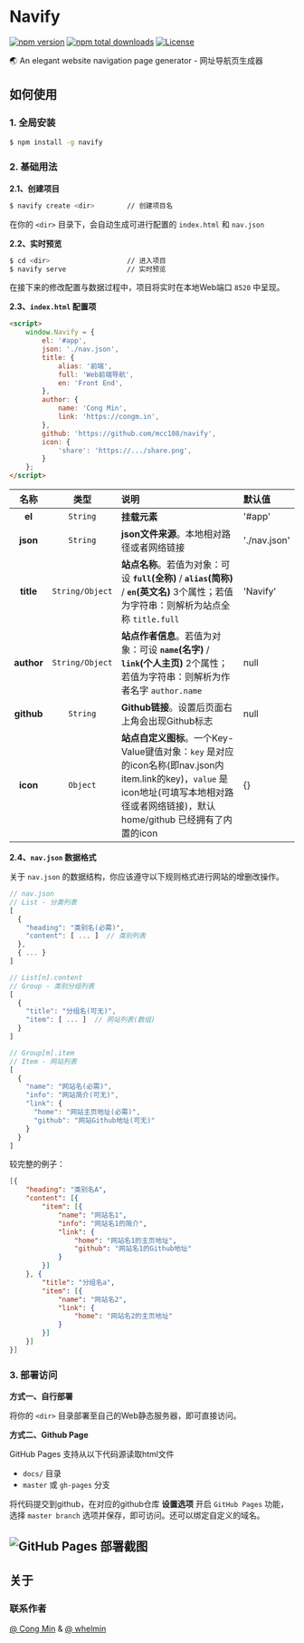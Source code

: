 # Navify

[![npm version](https://img.shields.io/npm/v/navify.svg?style=flat-square)](https://www.npmjs.com/package/navify)
[![npm total downloads](https://img.shields.io/npm/dt/navify.svg?style=flat-square)](https://www.npmjs.com/package/navify)
[![License](https://img.shields.io/github/license/mcc108/navify.svg?style=flat-square)](https://github.com/mcc108/navify/blob/master/LICENSE)

🌏 An elegant website navigation page generator - 网址导航页生成器

## 如何使用

### 1. **全局安装**

```bash
$ npm install -g navify
```

### 2. **基础用法**

**2.1、创建项目**

```bash
$ navify create <dir>        // 创建项目名
```

在你的 `<dir>` 目录下，会自动生成可进行配置的 `index.html` 和 `nav.json`

**2.2、实时预览**

```bash
$ cd <dir>                   // 进入项目
$ navify serve               // 实时预览
```

在接下来的修改配置与数据过程中，项目将实时在本地Web端口 `8520` 中呈现。

**2.3、`index.html` 配置项**

```html
<script>
    window.Navify = {
        el: '#app',
        json: './nav.json',
        title: {
            alias: '前端',
            full: 'Web前端导航',
            en: 'Front End',
        },
        author: {
            name: 'Cong Min',
            link: 'https://congm.in',
        },
        github: 'https://github.com/mcc108/navify',
        icon: {
            'share': 'https://.../share.png',
        }
    };
</script>
```

| 名称 | 类型 | 说明 | 默认值 |
|:---:|:----------:|:---------|:----|
| **el** | `String` | **挂载元素** | '#app' |
| **json** | `String` | **json文件来源**。本地相对路径或者网络链接 | './nav.json' |
| **title** | `String/Object` | **站点名称**。若值为对象：可设 **`full`(全称)** / **`alias`(简称)** / **`en`(英文名)** 3个属性；若值为字符串：则解析为站点全称 `title.full` | 'Navify' |
| **author** | `String/Object` | **站点作者信息**。若值为对象：可设 **`name`(名字)** / **`link`(个人主页)** 2个属性；若值为字符串：则解析为作者名字 `author.name` | null |
| **github** | `String` | **Github链接**。设置后页面右上角会出现Github标志 | null |
| **icon** | `Object` | **站点自定义图标**。一个Key-Value键值对象：`key` 是对应的icon名称(即nav.json内item.link的key)，`value` 是icon地址(可填写本地相对路径或者网络链接)，默认 home/github 已经拥有了内置的icon | {} |


**2.4、`nav.json` 数据格式**

关于 `nav.json` 的数据结构，你应该遵守以下规则格式进行网站的增删改操作。

```js
// nav.json
// List - 分类列表
[
  {
    "heading": "类别名(必需)",
    "content": [ ... ]  // 类别列表
  },
  { ... }
]
```

```js
// List[n].content
// Group - 类别分组列表
[
  {
    "title": "分组名(可无)",
    "item": [ ... ]  // 网站列表(数组)
  }
]
```

```js
// Group[m].item
// Item - 网站列表
[
  {
    "name": "网站名(必需)",
    "info": "网站简介(可无)",
    "link": {
      "home": "网站主页地址(必需)",
      "github": "网站Github地址(可无)"
    }
  }
]
```

较完整的例子：

```json
[{
    "heading": "类别名A",
    "content": [{
        "item": [{
            "name": "网站名1",
            "info": "网站名1的简介",
            "link": {
                "home": "网站名1的主页地址",
                "github": "网站名1的Github地址"
            }
        }]
    }, {
        "title": "分组名a",
        "item": [{
            "name": "网站名2",
            "link": {
                "home": "网站名2的主页地址"
            }
        }]
    }]
}]
```

### 3. **部署访问**

**方式一、自行部署**

将你的 `<dir>` 目录部署至自己的Web静态服务器，即可直接访问。

**方式二、Github Page**

GitHub Pages 支持从以下代码源读取html文件

* `docs/` 目录
* `master` 或 `gh-pages` 分支

将代码提交到github，在对应的github仓库 **设置选项** 开启 `GitHub Pages` 功能，选择 `master branch` 选项并保存，即可访问。还可以绑定自定义的域名。

![GitHub Pages 部署截图](https://user-images.githubusercontent.com/13345272/46583007-727aa680-ca82-11e8-8548-ec6defbfb04b.png)
---


## 关于

### 联系作者

[@ Cong Min](https://congm.in) & [@ whelmin](https://whelm.in)
